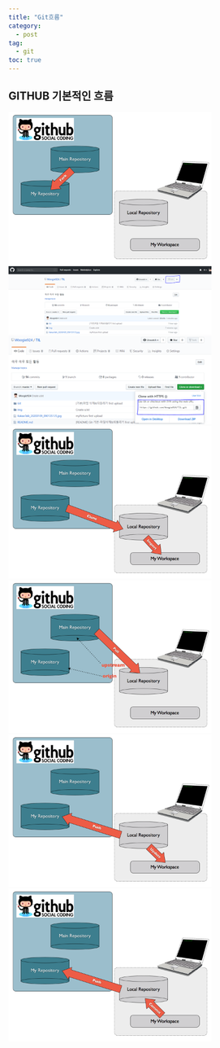 ```yaml
---
title: "Git흐름"
category:
  - post
tag:
  - git
toc: true
---
```


GITHUB 기본적인 흐름
---
<img width="400" src="https://github.com/Woogie924/TIL/blob/master/img/fork.png">
<img width="400" src="https://github.com/Woogie924/TIL/blob/master/img/fork1.PNG">
<img width="400" src="https://github.com/Woogie924/TIL/blob/master/img/clone1.PNG">
<img width="400" src="https://github.com/Woogie924/TIL/blob/master/img/clone2.png">
<img width="400" src="https://github.com/Woogie924/TIL/blob/master/img/Pull.png">
<img width="400" src="https://github.com/Woogie924/TIL/blob/master/img/update.png">
<img width="400" src="https://github.com/Woogie924/TIL/blob/master/img/commit.png">
